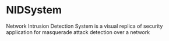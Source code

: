 NIDSystem
=========

Network Intrusion Detection System is a visual replica of security application for masquerade attack detection over a network
